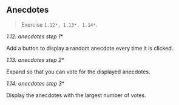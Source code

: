 ## Anecdotes

> Exercise `1.12*, 1.13*, 1.14*`.

**1.12*: anecdotes step 1**

Add a button to display a random anecdote every time it is clicked.

**1.13*: anecdotes step 2**

Expand so that you can vote for the displayed anecdotes.

**1.14*: anecdotes step 3**

Display the anecdotes with the largest number of votes.
